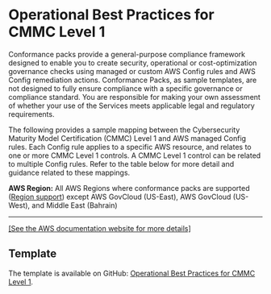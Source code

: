 # Operational Best Practices for CMMC Level 1<a name="operational-best-practices-for-cmmc_level_1"></a>

Conformance packs provide a general\-purpose compliance framework designed to enable you to create security, operational or cost\-optimization governance checks using managed or custom AWS Config rules and AWS Config remediation actions\. Conformance Packs, as sample templates, are not designed to fully ensure compliance with a specific governance or compliance standard\. You are responsible for making your own assessment of whether your use of the Services meets applicable legal and regulatory requirements\.

The following provides a sample mapping between the Cybersecurity Maturity Model Certification \(CMMC\) Level 1 and AWS managed Config rules\. Each Config rule applies to a specific AWS resource, and relates to one or more CMMC Level 1 controls\. A CMMC Level 1 control can be related to multiple Config rules\. Refer to the table below for more detail and guidance related to these mappings\.

**AWS Region:** All AWS Regions where conformance packs are supported \([Region support](https://docs.aws.amazon.com/config/latest/developerguide/conformance-packs.html#conformance-packs-regions)\) except AWS GovCloud \(US\-East\), AWS GovCloud \(US\-West\), and Middle East \(Bahrain\)


****  
[\[See the AWS documentation website for more details\]](http://docs.aws.amazon.com/config/latest/developerguide/operational-best-practices-for-cmmc_level_1.html)

## Template<a name="cmmc_level_1-conformance-pack-sample"></a>

The template is available on GitHub: [Operational Best Practices for CMMC Level 1](https://github.com/awslabs/aws-config-rules/blob/master/aws-config-conformance-packs/Operational-Best-Practices-for-CMMC-Level-1.yaml)\.
